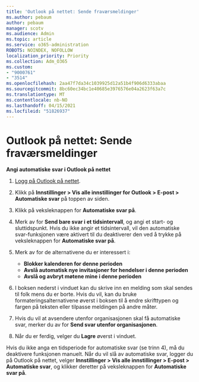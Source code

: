 ```yaml
---
title: 'Outlook på nettet: Sende fraværsmeldinger'
ms.author: pebaum
author: pebaum
manager: scotv
ms.audience: Admin
ms.topic: article
ms.service: o365-administration
ROBOTS: NOINDEX, NOFOLLOW
localization_priority: Priority
ms.collection: Adm_O365
ms.custom:
- "9000761"
- "3514"
ms.openlocfilehash: 2aa47f7da34c1039925d12a51b4f906d6333abaa
ms.sourcegitcommit: 8bc60ec34bc1e40685e3976576e04a2623f63a7c
ms.translationtype: MT
ms.contentlocale: nb-NO
ms.lasthandoff: 04/15/2021
ms.locfileid: "51826937"
---
```

# <a name="outlook-on-the-web-send-out-of-office-replies"></a>Outlook på nettet: Sende fraværsmeldinger

**Angi automatiske svar i Outlook på nettet**

1. [Logg på Outlook på nettet](https://support.office.com/article/how-to-sign-in-to-outlook-on-the-web-763fab4d-0138-4814-b450-37fc286bcb79).

2. Klikk på **Innstillinger > Vis alle innstillinger for Outlook > E-post > Automatiske svar** på toppen av siden.

3. Klikk på veksleknappen for **Automatiske svar på**.

4. Merk av for **Send bare svar i et tidsintervall**, og angi et start- og sluttidspunkt. Hvis du ikke angir et tidsintervall, vil den automatiske svar-funksjonen være aktivert til du deaktiverer den ved å trykke på veksleknappen for **Automatiske svar på**.

5. Merk av for de alternativene du er interessert i:
    - **Blokker kalenderen for denne perioden**
    - **Avslå automatisk nye invitasjoner for hendelser i denne perioden**
    - **Avslå og avbryt møtene mine i denne perioden**

6. I boksen nederst i vinduet kan du skrive inn en melding som skal sendes til folk mens du er borte. Hvis du vil, kan du bruke formateringsalternativene øverst i boksen til å endre skrifttypen og fargen på teksten eller tilpasse meldingen på andre måter.

7. Hvis du vil at avsendere utenfor organisasjonen skal få automatiske svar, merker du av for **Send svar utenfor organisasjonen**.

8. Når du er ferdig, velger du **Lagre** øverst i vinduet.

Hvis du ikke anga en tidsperiode for automatiske svar (se trinn 4), må du deaktivere funksjonen manuelt. Når du vil slå av automatiske svar, logger du på Outlook på nettet, velger **Innstillinger > Vis alle innstillinger > E-post > Automatiske svar**, og klikker deretter på veksleknappen for **Automatiske svar på**.
